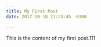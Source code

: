 ```yaml
---
title: My First Post
date: 2017-10-18 21:23:45 -0300

---
```



This is the content of my first post.111